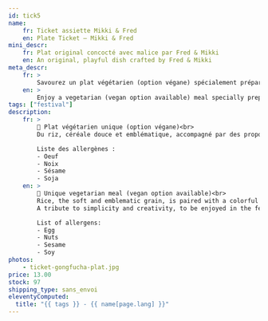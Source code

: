 ```yaml
---
id: tick5
name:
    fr: Ticket assiette Mikki & Fred
    en: Plate Ticket – Mikki & Fred
mini_descr:
    fr: Plat original concocté avec malice par Fred & Mikki
    en: An original, playful dish crafted by Fred & Mikki
meta_descr:
    fr: >
        Savourez un plat végétarien (option végane) spécialement préparé par Mikki & Fred lors du Festival GōngFūChá. Un repas sain et coloré, à déguster sur place dans l’ambiance paisible du festival.
    en: >
        Enjoy a vegetarian (vegan option available) meal specially prepared by Mikki & Fred during the GōngFūChá Festival. A healthy and colorful dish to be savored on site in the festival’s peaceful atmosphere.
tags: ["festival"]
description: 
    fr: >
        🌿 Plat végétarien unique (option végane)<br>
        Du riz, céréale douce et emblématique, accompagné par des propositions de légumes et légumineuses qui se déclinent telles les cinq couleurs de la tradition culinaire ancrée dans la médecine traditionnelle chinoise. <!--more--> Ces accompagnements sont une réjouissance pour les yeux, et vous promettent un repas sain et équilibré, grâce à l’art de la fermentation.

        Liste des allergènes :
        - Oeuf
        - Noix 
        - Sésame
        - Soja
    en: >
        🌿 Unique vegetarian meal (vegan option available)<br>
        Rice, the soft and emblematic grain, is paired with a colorful variety of vegetables and legumes, inspired by the five-color tradition rooted in Chinese culinary medicine. <!--more--> These sides, crafted with the art of fermentation, delight the eye and promise a meal that is healthy, balanced, and full of flavor.
        A tribute to simplicity and creativity, to be enjoyed in the festival’s serene atmosphere.

        List of allergens:
        - Egg
        - Nuts
        - Sesame
        - Soy
photos:
    - ticket-gongfucha-plat.jpg
price: 13.00
stock: 97
shipping_type: sans_envoi
eleventyComputed:
  title: "{{ tags }} - {{ name[page.lang] }}"
---
```

